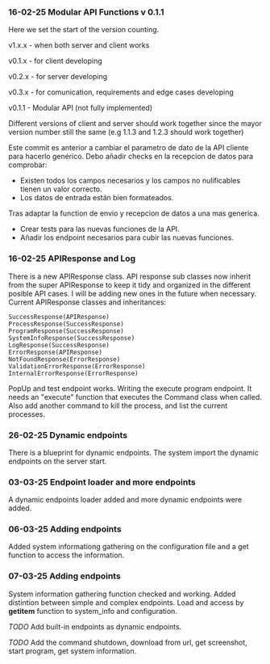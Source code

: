 ### 16-02-25 Modular API Functions v 0.1.1

Here we set the start of the version counting.

v1.x.x - when both server and client works

v0.1.x - for client developing

v0.2.x - for server developing

v0.3.x - for comunication, requirements and edge cases developing

v0.1.1 - Modular API (not fully implemented)

Different versions of client and server should work together since the mayor version number still the same (e.g 1.1.3 and 1.2.3 should work together)

Este commit es anterior a cambiar el parametro de dato de la API cliente para hacerlo genérico.
Debo añadir checks en la recepcion de datos para comprobar:
 - Existen todos los campos necesarios y los campos no nulificables tienen un valor correcto.
 - Los datos de entrada están bien formateados.

Tras adaptar la function de envio y recepcion de datos a una mas generica.
 - Crear tests para las nuevas funciones de la API.
 - Añadir los endpoint necesarios para cubir las nuevas funciones.

### 16-02-25 APIResponse and Log

There is a new APIResponse class. API response sub classes now inherit from the super APIResponse to keep it tidy 
and organized in the different posible API cases. I will be adding new ones in the future when necessary.
Current APIResponse classes and inheritances:

    SuccessResponse(APIResponse)
    ProcessResponse(SuccessResponse)
    ProgramResponse(SuccessResponse)
    SystemInfoResponse(SuccessResponse)
    LogResponse(SuccessResponse)
    ErrorResponse(APIResponse)
    NotFoundResponse(ErrorResponse)
    ValidationErrorResponse(ErrorResponse)
    InternalErrorResponse(ErrorResponse)

PopUp and test endpoint works.
Writing the execute program endpoint. It needs an "execute" function that executes the Command class when called.
Also add another command to kill the process, and list the current processes.

### 26-02-25 Dynamic endpoints

There is a blueprint for dynamic endpoints. The system import the dynamic endpoints on the server start.

### 03-03-25 Endpoint loader and more endpoints

A dynamic endpoints loader added and more dynamic endpoints were added.

### 06-03-25 Adding endpoints
Added system informationg gathering on the configuration file and a get function to access the information.

### 07-03-25 Adding endpoints
System information gathering function checked and working.
Added distintion between simple and complex endpoints.
Load and access by __getitem__ function to system_info and configuration.

*TODO* Add built-in endpoints as dynamic endpoints.

*TODO* Add the command shutdown, download from url, get screenshot, start program, get system information.